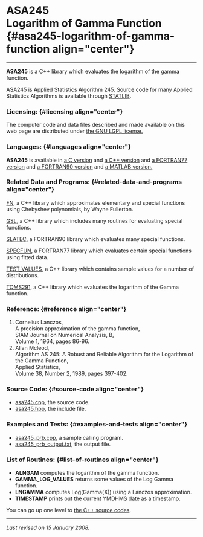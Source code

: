 ASA245\
Logarithm of Gamma Function {#asa245-logarithm-of-gamma-function align="center"}
===========================

------------------------------------------------------------------------

**ASA245** is a C++ library which evaluates the logarithm of the gamma
function.

ASA245 is Applied Statistics Algorithm 245. Source code for many Applied
Statistics Algorithms is available through
[STATLIB](http://lib.stat.cmu.edu/apstat).

### Licensing: {#licensing align="center"}

The computer code and data files described and made available on this
web page are distributed under [the GNU LGPL
license.](../../txt/gnu_lgpl.txt)

### Languages: {#languages align="center"}

**ASA245** is available in [a C version](../../c_src/asa245/asa245.html)
and [a C++ version](../../cpp_src/asa245/asa245.html) and [a FORTRAN77
version](../../f77_src/asa245/asa245.html) and [a FORTRAN90
version](../../f_src/asa245/asa245.html) and [a MATLAB
version.](../../m_src/asa245/asa245.html)

### Related Data and Programs: {#related-data-and-programs align="center"}

[FN](../../cpp_src/fn/fn.html), a C++ library which approximates
elementary and special functions using Chebyshev polynomials, by Wayne
Fullerton.

[GSL](../../cpp_src/gsl/gsl.html), a C++ library which includes many
routines for evaluating special functions.

[SLATEC](../../f_src/slatec/slatec.html), a FORTRAN90 library which
evaluates many special functions.

[SPECFUN](../../f77_src/specfun/specfun.html), a FORTRAN77 library which
evaluates certain special functions using fitted data.

[TEST\_VALUES](../../cpp_src/test_values/test_values.html), a C++
library which contains sample values for a number of distributions.

[TOMS291](../../cpp_src/toms291/toms291.html), a C++ library which
evaluates the logarithm of the Gamma function.

### Reference: {#reference align="center"}

1.  Cornelius Lanczos,\
    A precision approximation of the gamma function,\
    SIAM Journal on Numerical Analysis, B,\
    Volume 1, 1964, pages 86-96.
2.  Allan Mcleod,\
    Algorithm AS 245: A Robust and Reliable Algorithm for the Logarithm
    of the Gamma Function,\
    Applied Statistics,\
    Volume 38, Number 2, 1989, pages 397-402.

### Source Code: {#source-code align="center"}

-   [asa245.cpp](asa245.cpp), the source code.
-   [asa245.hpp](asa245.hpp), the include file.

### Examples and Tests: {#examples-and-tests align="center"}

-   [asa245\_prb.cpp](asa245_prb.cpp), a sample calling program.
-   [asa245\_prb\_output.txt](asa245_prb_output.txt), the output file.

### List of Routines: {#list-of-routines align="center"}

-   **ALNGAM** computes the logarithm of the gamma function.
-   **GAMMA\_LOG\_VALUES** returns some values of the Log Gamma
    function.
-   **LNGAMMA** computes Log(Gamma(X)) using a Lanczos approximation.
-   **TIMESTAMP** prints out the current YMDHMS date as a timestamp.

You can go up one level to [the C++ source codes](../cpp_src.html).

------------------------------------------------------------------------

*Last revised on 15 January 2008.*
